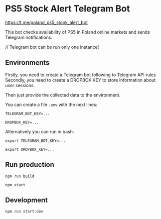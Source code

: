 # PS5 Stock Alert Telegram Bot

https://t.me/poland_ps5_stonk_alert_bot

This bot checks availability of PS5 in Poland online markets and sends Telegram notifications.

// Telegram bot can be run only one instance!

## Environments

Firstly, you need to create a Telegram bot following to Telegram API rules
Secondly, you need to create a DROPBOX KEY to store information about user sessions.

Then just provide the collected data to the environment.

You can create a file `.env` with the next lines:

`TELEGRAM_BOT_KEY=...`

`DROPBOX_KEY=...`

Alternatively you can run in bash:

`export TELEGRAM_BOT_KEY=...`

`export DROPBOX_KEY=...`

## Run production

`npm run build`

`npm start`

## Development

`npm run start:dev`
